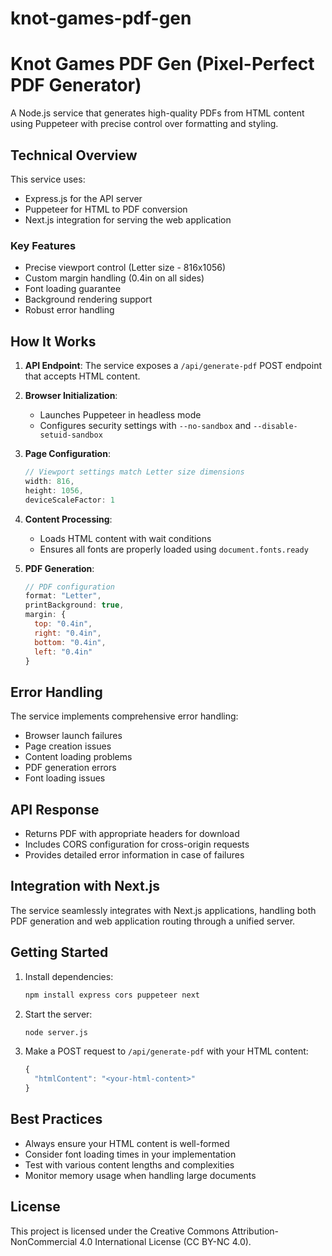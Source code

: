# knot-games-pdf-gen
# Knot Games PDF Gen (Pixel-Perfect PDF Generator)

A Node.js service that generates high-quality PDFs from HTML content using Puppeteer with precise control over formatting and styling.

## Technical Overview

This service uses:
- Express.js for the API server
- Puppeteer for HTML to PDF conversion
- Next.js integration for serving the web application

### Key Features

- Precise viewport control (Letter size - 816x1056)
- Custom margin handling (0.4in on all sides)
- Font loading guarantee
- Background rendering support
- Robust error handling

## How It Works

1. **API Endpoint**: The service exposes a `/api/generate-pdf` POST endpoint that accepts HTML content.

2. **Browser Initialization**: 
   - Launches Puppeteer in headless mode
   - Configures security settings with `--no-sandbox` and `--disable-setuid-sandbox`

3. **Page Configuration**:
   ```javascript
   // Viewport settings match Letter size dimensions
   width: 816,
   height: 1056,
   deviceScaleFactor: 1
   ```

4. **Content Processing**:
   - Loads HTML content with wait conditions
   - Ensures all fonts are properly loaded using `document.fonts.ready`

5. **PDF Generation**:
   ```javascript
   // PDF configuration
   format: "Letter",
   printBackground: true,
   margin: {
     top: "0.4in",
     right: "0.4in",
     bottom: "0.4in",
     left: "0.4in"
   }
   ```

## Error Handling

The service implements comprehensive error handling:
- Browser launch failures
- Page creation issues
- Content loading problems
- PDF generation errors
- Font loading issues

## API Response

- Returns PDF with appropriate headers for download
- Includes CORS configuration for cross-origin requests
- Provides detailed error information in case of failures

## Integration with Next.js

The service seamlessly integrates with Next.js applications, handling both PDF generation and web application routing through a unified server.

## Getting Started

1. Install dependencies:
   ```bash
   npm install express cors puppeteer next
   ```

2. Start the server:
   ```bash
   node server.js
   ```

3. Make a POST request to `/api/generate-pdf` with your HTML content:
   ```javascript
   {
     "htmlContent": "<your-html-content>"
   }
   ```

## Best Practices

- Always ensure your HTML content is well-formed
- Consider font loading times in your implementation
- Test with various content lengths and complexities
- Monitor memory usage when handling large documents

## License

This project is licensed under the Creative Commons Attribution-NonCommercial 4.0 International License (CC BY-NC 4.0).
